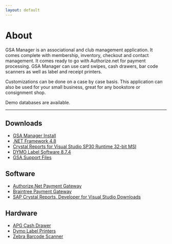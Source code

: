 ```yaml
---
layout: default
---
```


# About

GSA Manager is an associational and club management application. It comes complete with membership, inventory, checkout and contact management. It comes ready to go with Authorize.net for payment processing. GSA Manager can use card swipes, cash drawers, bar code scanners as well as label and receipt printers.   

Customizations can be done on a case by case basis. This application can also be used for your small business, great for any bookstore or consignment shop.   

Demo databases are available.   

* * *

## Downloads

*   [GSA Manager Install](install/publish.htm)
*   [.NET Framework 4.8](downloads/dotnetfx48setup.exe)
*   [Crystal Reports for Visual Studio SP30 Runtime 32-bit MSI](downloads/CR13SP30MSI32_0-10010309.MSI)
*   [DYMO Label Software 8.7.4](downloads/DLS8Setup8.7.4.exe)
*   [GSA Support Files](downloads/GSA%20Manager.zip)

## Software

*   [Authorize.Net Payment Gateway](https://www.authorize.net/)
*   [Braintree Payment Gateway](https://www.braintreepayments.com/)
*   [SAP Crystal Reports, Developer for Visual Studio Downloads](https://wiki.scn.sap.com/wiki/display/BOBJ/Crystal+Reports%2C+Developer+for+Visual+Studio+Downloads)

## Hardware

*   [APG Cash Drawer](https://www.cashdrawer.com/software-drivers-developers/)
*   [Dymo Label Printers](https://www.dymo.com/en-US)
*   [Zebra Barcode Scanner](https://www.zebra.com/us/en/products/scanners/general-purpose-scanners/handheld/ls2208.html)
